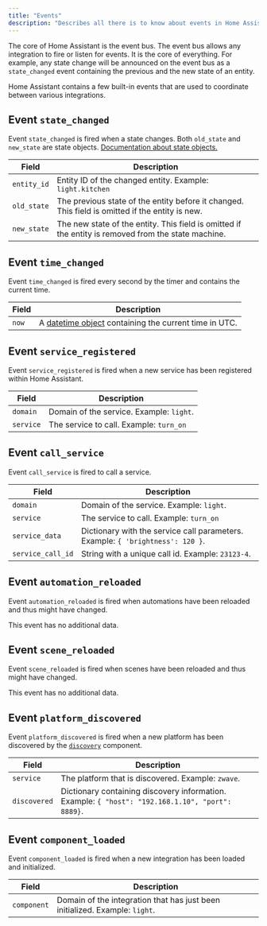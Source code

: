 ```yaml
---
title: "Events"
description: "Describes all there is to know about events in Home Assistant."
---
```


The core of Home Assistant is the event bus. The event bus allows any integration to fire or listen for events. It is the core of everything. For example, any state change will be announced on the event bus as a `state_changed` event containing the previous and the new state of an entity.

Home Assistant contains a few built-in events that are used to coordinate between various integrations.

## Event `state_changed`

Event `state_changed` is fired when a state changes. Both `old_state` and `new_state` are state objects. [Documentation about state objects.](/topics/state_object/)

| Field       | Description                                                                                         |
| ----------- | --------------------------------------------------------------------------------------------------- |
| `entity_id` | Entity ID of the changed entity. Example: `light.kitchen`                                           |
| `old_state` | The previous state of the entity before it changed. This field is omitted if the entity is new.     |
| `new_state` | The new state of the entity. This field is omitted if the entity is removed from the state machine. |

## Event `time_changed`

Event `time_changed` is fired every second by the timer and contains the current time.

| Field | Description                                                                                                                  |
| ----- | ---------------------------------------------------------------------------------------------------------------------------- |
| `now` | A [datetime object](https://docs.python.org/3.4/library/datetime.html#datetime.datetime) containing the current time in UTC. |

## Event `service_registered`

Event `service_registered` is fired when a new service has been registered within Home Assistant.

| Field     | Description                              |
| --------- | ---------------------------------------- |
| `domain`  | Domain of the service. Example: `light`. |
| `service` | The service to call. Example: `turn_on`  |

## Event `call_service`

Event `call_service` is fired to call a service.

| Field             | Description                                                                    |
| ----------------- | ------------------------------------------------------------------------------ |
| `domain`          | Domain of the service. Example: `light`.                                       |
| `service`         | The service to call. Example: `turn_on`                                        |
| `service_data`    | Dictionary with the service call parameters. Example: `{ 'brightness': 120 }`. |
| `service_call_id` | String with a unique call id. Example: `23123-4`.                              |

## Event `automation_reloaded`

Event `automation_reloaded` is fired when automations have been reloaded and thus might have changed.

This event has no additional data.

## Event `scene_reloaded`

Event `scene_reloaded` is fired when scenes have been reloaded and thus might have changed.

This event has no additional data.

## Event `platform_discovered`

Event `platform_discovered` is fired when a new platform has been discovered by the [`discovery`](/integrations/discovery/) component.

| Field        | Description                                                                                      |
| ------------ | ------------------------------------------------------------------------------------------------ |
| `service`    | The platform that is discovered. Example: `zwave`.                                               |
| `discovered` | Dictionary containing discovery information. Example: `{ "host": "192.168.1.10", "port": 8889}`. |

## Event `component_loaded`

Event `component_loaded` is fired when a new integration has been loaded and initialized.

| Field       | Description                                                                 |
| ----------- | --------------------------------------------------------------------------- |
| `component` | Domain of the integration that has just been initialized. Example: `light`. |
